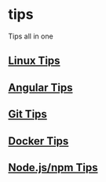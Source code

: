 # tips
Tips all in one

## [Linux Tips](https://github.com/jackniu81/tips/blob/master/linux.md)

## [Angular Tips](https://github.com/jackniu81/tips/blob/master/angular.md)

## [Git Tips](https://github.com/jackniu81/tips/blob/master/git.md)

## [Docker Tips](https://github.com/jackniu81/tips/blob/master/docker.md)


## [Node.js/npm Tips](https://github.com/jackniu81/tips/blob/master/node_npm.md)
